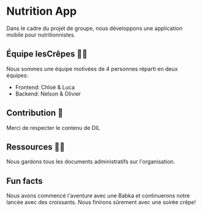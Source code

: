 # Nutrition App

Dans le cadre du projet de groupe, nous développons une application mobile pour nutritionnistes.

## Équipe lesCrêpes 🙋‍♀️

Nous sommes une équipe motivées de 4 personnes réparti en deux équipes:

- Frontend: Chloé & Luca
- Backend: Nelson & Olivier

## Contribution 🌈

Merci de respecter le contenu de DIL

## Ressources 👩‍💻

Nous gardons tous les documents administratifs sur l'organisation.

## Fun facts

Nous avons commencé l'aventure avec une Babka et continuerons notre lancée avec des croissants. Nous finirons sûrement avec une soirée crêpe!

